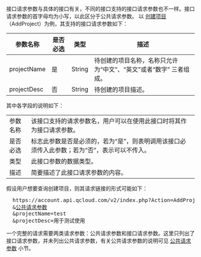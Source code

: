 ﻿接口请求参数与具体的接口有关，不同的接口支持的接口请求参数也不一样。接口请求参数的首字母均为小写，以此区分于公共请求参数。
以 <a href="https://intl.cloud.tencent.com/document/product/378/4398" title="创建项目">创建项目</a> （AddProject）为例，其支持的接口请求参数如下：

| 参数名称 | 是否必选  | 类型 | 描述 |
|---------|---------|---------|---------|
| projectName  | 是 | String | 待创建的项目名称，名称只允许为“中文”、“英文”或者“数字” 三者组成。|
| projectDesc | 否 | String | 待创建的项目描述。 |


其中各字段的说明如下：
<table class="t">
<tbody>
<td> 参数名称
</td><td> 该接口支持的请求参数名，用户可以在使用此接口时将其作为接口请求参数。<br>
</td></tr>
<tr>
<td> 是否必选
</td><td> 标志此参数是否是必须的，若为“是”，则表明调用该接口必须传入此参数；若为“否”，表示可以不传入。
</td></tr>
<tr>
<td> 类型
</td><td> 此接口参数的数据类型。
</td></tr>
<tr>
<td> 描述
</td><td> 简要描述了此接口请求参数的内容。
</td></tr>
</tbody></table>

假设用户想要查询创建项目，则其请求链接的形式可能如下：

<pre>
  https://account.api.qcloud.com/v2/index.php?Action=AddProject
  &<a href="https://intl.cloud.tencent.com/document/product/378/4380">公共请求参数</a>
  &projectName=test
  &projectDesc=用于测试使用
</pre>

一个完整的请求需要两类请求参数：公共请求参数和接口请求参数。这里只列出了接口请求参数，并未列出公共请求参数，有关公共请求参数的说明可见 <a href="https://intl.cloud.tencent.com/document/product/378/4380" title="公共请求参数">公共请求参数</a> 小节。
